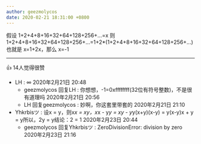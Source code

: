 ```yaml
---
author: geezmolycos
date: 2020-02-21 18:31:00 +0800
---
```


假设 1+2+4+8+16+32+64+128+256+...=x
则1+2+4+8+16+32+64+128+256+...=1+2*(1+2+4+8+16+32+64+128+256+...)
也就是 x=1+2x，那么 x=-1

---
👍 14人觉得很赞

- LH  : ∞
  2020年2月21日 20:48
  - geezmolycos 回复LH  : 你想想，-1=0xffffffff(32位有符号整数)，不是很有道理吗
    2020年2月21日 20:56
  - LH 回复geezmolycos  : 妙啊，你这套里带套的
    2020年2月21日 21:10
- Yhkrbisツ  : 设x = y，则x*x = xy，x*x - y*y = xy - y*y(x+y)(x-y) = y(x-y)x + y = y所以，2y = y结论：2 = 1
  2020年2月23日 20:44
  - geezmolycos 回复Yhkrbisツ  : ZeroDivisionError: division by zero
    2020年2月23日 21:16
